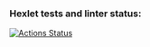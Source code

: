 ### Hexlet tests and linter status:
[![Actions Status](https://github.com/vladlen-li/devops-for-programmers-project-74/actions/workflows/hexlet-check.yml/badge.svg)](https://github.com/vladlen-li/devops-for-programmers-project-74/actions)